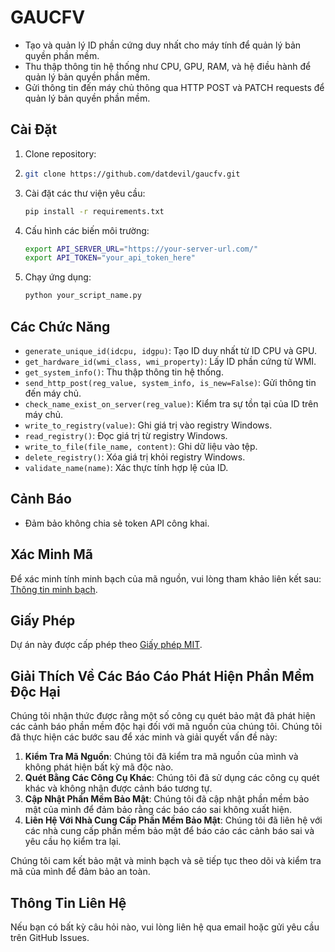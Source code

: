 # GAUCFV

- Tạo và quản lý ID phần cứng duy nhất cho máy tính để quản lý bản quyền phần mềm.
- Thu thập thông tin hệ thống như CPU, GPU, RAM, và hệ điều hành để quản lý bản quyền phần mềm.
- Gửi thông tin đến máy chủ thông qua HTTP POST và PATCH requests để quản lý bản quyền phần mềm.

## Cài Đặt
1. Clone repository:
2. 
    ```bash
    git clone https://github.com/datdevil/gaucfv.git
    ```
    
3. Cài đặt các thư viện yêu cầu:

    ```bash
    pip install -r requirements.txt
    ```

4. Cấu hình các biến môi trường:

    ```bash
    export API_SERVER_URL="https://your-server-url.com/"
    export API_TOKEN="your_api_token_here"
    ```

5. Chạy ứng dụng:

    ```bash
    python your_script_name.py
    ```
    
## Các Chức Năng

- `generate_unique_id(idcpu, idgpu)`: Tạo ID duy nhất từ ID CPU và GPU.
- `get_hardware_id(wmi_class, wmi_property)`: Lấy ID phần cứng từ WMI.
- `get_system_info()`: Thu thập thông tin hệ thống.
- `send_http_post(reg_value, system_info, is_new=False)`: Gửi thông tin đến máy chủ.
- `check_name_exist_on_server(reg_value)`: Kiểm tra sự tồn tại của ID trên máy chủ.
- `write_to_registry(value)`: Ghi giá trị vào registry Windows.
- `read_registry()`: Đọc giá trị từ registry Windows.
- `write_to_file(file_name, content)`: Ghi dữ liệu vào tệp.
- `delete_registry()`: Xóa giá trị khỏi registry Windows.
- `validate_name(name)`: Xác thực tính hợp lệ của ID.

## Cảnh Báo

- Đảm bảo không chia sẻ token API công khai.

## Xác Minh Mã

Để xác minh tính minh bạch của mã nguồn, vui lòng tham khảo liên kết sau: [Thông tin minh bạch](https://github.com/datdevil/gaucfv/blob/main/README.md).

## Giấy Phép

Dự án này được cấp phép theo [Giấy phép MIT](https://opensource.org/licenses/MIT).

## Giải Thích Về Các Báo Cáo Phát Hiện Phần Mềm Độc Hại

Chúng tôi nhận thức được rằng một số công cụ quét bảo mật đã phát hiện các cảnh báo phần mềm độc hại đối với mã nguồn của chúng tôi. Chúng tôi đã thực hiện các bước sau để xác minh và giải quyết vấn đề này:

1. **Kiểm Tra Mã Nguồn**: Chúng tôi đã kiểm tra mã nguồn của mình và không phát hiện bất kỳ mã độc nào.
2. **Quét Bằng Các Công Cụ Khác**: Chúng tôi đã sử dụng các công cụ quét khác và không nhận được cảnh báo tương tự.
3. **Cập Nhật Phần Mềm Bảo Mật**: Chúng tôi đã cập nhật phần mềm bảo mật của mình để đảm bảo rằng các báo cáo sai không xuất hiện.
4. **Liên Hệ Với Nhà Cung Cấp Phần Mềm Bảo Mật**: Chúng tôi đã liên hệ với các nhà cung cấp phần mềm bảo mật để báo cáo các cảnh báo sai và yêu cầu họ kiểm tra lại.

Chúng tôi cam kết bảo mật và minh bạch và sẽ tiếp tục theo dõi và kiểm tra mã của mình để đảm bảo an toàn.


## Thông Tin Liên Hệ

Nếu bạn có bất kỳ câu hỏi nào, vui lòng liên hệ qua email hoặc gửi yêu cầu trên GitHub Issues.
